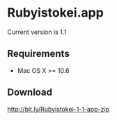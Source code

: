 # Rubyistokei.app

Current version is 1.1

## Requirements

- Mac OS X >= 10.6

## Download

http://bit.ly/Rubyistokei-1-1-app-zip
